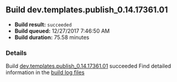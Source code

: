 ## Build dev.templates.publish_0.14.17361.01
- **Build result:** `succeeded`
- **Build queued:** 12/27/2017 7:46:50 AM
- **Build duration:** 75.58 minutes
### Details
Build [dev.templates.publish_0.14.17361.01](https://winappstudio.visualstudio.com/web/build.aspx?pcguid=a4ef43be-68ce-4195-a619-079b4d9834c2&builduri=vstfs%3a%2f%2f%2fBuild%2fBuild%2f24547) succeeded
Find detailed information in the [build log files](https://uwpctdiags.blob.core.windows.net/buildlogs/dev.templates.publish_0.14.17361.01_logs.zip)
